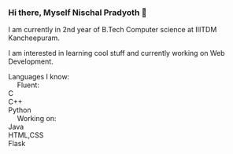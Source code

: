 ### Hi there, Myself Nischal Pradyoth 👋

I am currently in 2nd year of B.Tech Computer science at IIITDM Kancheepuram.

I am interested in learning cool stuff and currently working on Web Development.

Languages I know:  
    &emsp; Fluent:  
      C    
      C++  
      Python    
    &emsp; Working on:     
    Java  
    HTML,CSS  
    Flask  
